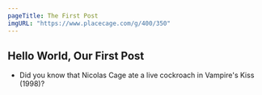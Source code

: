 ```yaml
---
pageTitle: The First Post
imgURL: "https://www.placecage.com/g/400/350"
---
```


## Hello World, Our First Post
- Did you know that Nicolas Cage ate a live cockroach in Vampire's Kiss (1998)? 

